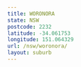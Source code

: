 ```yaml
---
title: WORONORA
state: NSW
postcode: 2232
latitude: -34.061753
longitude: 151.064329
url: /nsw/woronora/
layout: suburb
---
```

